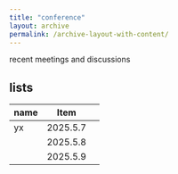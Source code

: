 ```yaml
---
title: "conference"
layout: archive
permalink: /archive-layout-with-content/
---
```


recent meetings and discussions
## lists

| name             | Item   |                                                              |
| --------         | ------ | ------------------------------------------------------------ |
| yx               | 2025.5.7   |                          |
|                  | 2025.5.8   |                          |
|                  | 2025.5.9   |                          |


